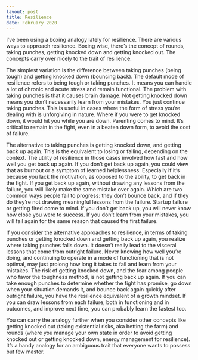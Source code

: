 ```yaml
---
layout: post
title: Resilience
date: February 2020
---
```

I’ve been using a boxing analogy lately for resilience. There are various ways to approach resilience. Boxing wise, there’s the concept of rounds, taking punches, getting knocked down and getting knocked out. The concepts carry over nicely to the trait of resilience.

The simplest variation is the difference between taking punches (being tough) and getting knocked down (bouncing back). The default mode of resilience refers to being tough or taking punches. It means you can handle a lot of chronic and acute stress and remain functional. The problem with taking punches is that it causes brain damage. Not getting knocked down means you don’t necessarily learn from your mistakes. You just continue taking punches. This is useful in cases where the form of stress you’re dealing with is unforgiving in nature. Where if you were to get knocked down, it would hit you while you are down. Parenting comes to mind. It’s critical to remain in the fight, even in a beaten down form, to avoid the cost of failure.

The alternative to taking punches is getting knocked down, and getting back up again. This is the equivalent to losing or failing, depending on the context. The utility of resilience in those cases involved how fast and how well you get back up again. If you don’t get back up again, you could view that as burnout or a symptom of learned helplessness. Especially if it’s because you lack the motivation, as opposed to the ability, to get back in the fight. If you get back up again, without drawing any lessons from the failure, you will likely make the same mistake over again. Which are two common ways people fail to progress: they don’t bounce back, and if they do they’re not drawing meaningful lessons from the failure. Startup failure or getting fired come to mind. If you don’t get back up, you will never know how close you were to success. If you don’t learn from your mistakes, you will fail again for the same reason that caused the first failure.

If you consider the alternative approaches to resilience, in terms of taking punches or getting knocked down and getting back up again, you realize where taking punches falls down. It doesn’t really lead to the visceral lessons that come from outright failure. Never knowing how well you’re doing, and continuing to operate in a mode of functioning that is not optimal, may just prolong how long it takes to fail and learn from your mistakes. The risk of getting knocked down, and the fear among people who favor the toughness method, is not getting back up again. If you can take enough punches to determine whether the fight has promise, go down when your situation demands it, and bounce back again quickly after outright failure, you have the resilience equivalent of a growth mindset. If you can draw lessons from each failure, both in functioning and in outcomes, and improve next time, you can probably learn the fastest too.

You can carry the analogy further when you consider other concepts like getting knocked out (taking existential risks, aka betting the farm) and rounds (where you manage your own state in order to avoid getting knocked out or getting knocked down, energy management for resilience). It’s a handy analogy for an ambiguous trait that everyone wants to possess but few master.
